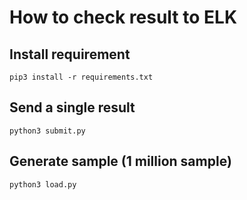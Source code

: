 # How to check result to ELK
## Install requirement
```
pip3 install -r requirements.txt
```
## Send a single result
```
python3 submit.py
```
## Generate sample (1 million sample)
```
python3 load.py
```